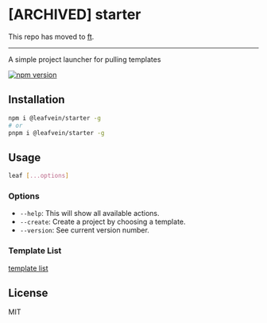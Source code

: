 # [ARCHIVED] starter

This repo has moved to [ft](https://github.com/zealleaf/ft).

<hr>

A simple project launcher for pulling templates

[![npm version](https://img.shields.io/npm/v/@leafvein/starter)](https://www.npmjs.com/package/@leafvein/starter)

## Installation

```bash
npm i @leafvein/starter -g
# or
pnpm i @leafvein/starter -g
```

## Usage

```bash
leaf [...options]
```

### Options

- `--help`: This will show all available actions.
- `--create`: Create a project by choosing a template.
- `--version`: See current version number.

### Template List

[template list](https://github.com/zealleaf/starter-template-list)

## License

MIT
